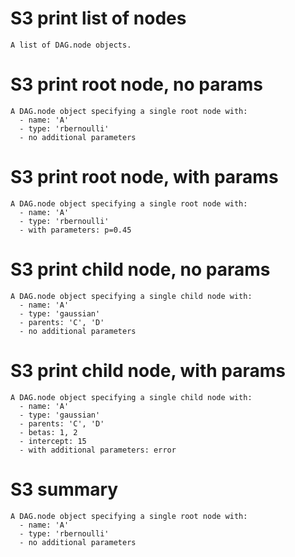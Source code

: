 # S3 print list of nodes

    A list of DAG.node objects.

# S3 print root node, no params

    A DAG.node object specifying a single root node with:
      - name: 'A'
      - type: 'rbernoulli'
      - no additional parameters

# S3 print root node, with params

    A DAG.node object specifying a single root node with:
      - name: 'A'
      - type: 'rbernoulli'
      - with parameters: p=0.45

# S3 print child node, no params

    A DAG.node object specifying a single child node with:
      - name: 'A'
      - type: 'gaussian'
      - parents: 'C', 'D'
      - no additional parameters

# S3 print child node, with params

    A DAG.node object specifying a single child node with:
      - name: 'A'
      - type: 'gaussian'
      - parents: 'C', 'D'
      - betas: 1, 2
      - intercept: 15
      - with additional parameters: error

# S3 summary

    A DAG.node object specifying a single root node with:
      - name: 'A'
      - type: 'rbernoulli'
      - no additional parameters

